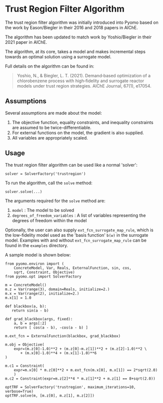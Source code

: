 # Trust Region Filter Algorithm

The trust region filter algorithm was initially introduced into Pyomo
based on the work by Eason/Biegler in their 2016 and 2018 papers in AIChE.

The algorithm has been updated to match work by Yoshio/Biegler in their
2021 paper in AIChE.

The algorithm, at its core, takes a model and makes incremental steps towards
an optimal solution using a surrogate model.

Full details on the algorithm can be found in:

> Yoshio, N., & Biegler, L. T. (2021). Demand‐based optimization of a chlorobenzene process with high‐fidelity and surrogate reactor models under trust region strategies. AIChE Journal, 67(1), e17054.

## Assumptions

Several assumptions are made about the model:

1. The objective function, equality constraints, and inequality constraints are assumed to be twice-differentiable.
2. For external functions on the model, the gradient is also supplied.
3. All variables are appropriately scaled.

## Usage

The trust region filter algorithm can be used like a normal 'solver':

```
solver = SolverFactory('trustregion')
```

To run the algorithm, call the `solve` method:

```
solver.solve(...)
```

The arguments required for the `solve` method are:

1. `model` : The model to be solved
2. `degrees_of_freedom_variables` : A list of variables representing the degrees of freedom within the model

Optionally, the user can also supply `ext_fcn_surrogate_map_rule`, which is the
low-fidelity model used as the 'basis function' `b(w)` in the surrogate model. 
Examples with and without `ext_fcn_surrogate_map_rule` can be found in 
the `examples` directory.

A sample model is shown below:

```
from pyomo.environ import (
    ConcreteModel, Var, Reals, ExternalFunction, sin, cos,
    sqrt, Constraint, Objective)
from pyomo.opt import SolverFactory

m = ConcreteModel()
m.z = Var(range(3), domain=Reals, initialize=2.)
m.x = Var(range(2), initialize=2.)
m.x[1] = 1.0

def blackbox(a, b):
   return sin(a - b)

def grad_blackbox(args, fixed):
    a, b = args[:2]
    return [ cos(a - b), -cos(a - b) ]

m.ext_fcn = ExternalFunction(blackbox, grad_blackbox)

m.obj = Objective(
    expr=(m.z[0]-1.0)**2 + (m.z[0]-m.z[1])**2 + (m.z[2]-1.0)**2 \
       + (m.x[0]-1.0)**4 + (m.x[1]-1.0)**6
)

m.c1 = Constraint(
    expr=m.x[0] * m.z[0]**2 + m.ext_fcn(m.x[0], m.x[1]) == 2*sqrt(2.0)
    )
m.c2 = Constraint(expr=m.z[2]**4 * m.z[1]**2 + m.z[1] == 8+sqrt(2.0))

optTRF = SolverFactory('trustregion', maximum_iterations=10, verbose=True)
optTRF.solve(m, [m.z[0], m.z[1], m.z[2]])
```
